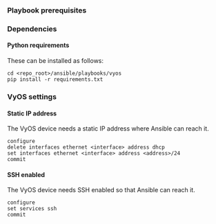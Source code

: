 ### Playbook prerequisites

### Dependencies

#### Python requirements

These can be installed as follows:

```shell
cd <repo_root>/ansible/playbooks/vyos
pip install -r requirements.txt
```

### VyOS settings

#### Static IP address

The VyOS device needs a static IP address where Ansible can reach it.

```console
configure
delete interfaces ethernet <interface> address dhcp
set interfaces ethernet <interface> address <address>/24
commit
```

#### SSH enabled

The VyOS device needs SSH enabled so that Ansible can reach it.

```console
configure
set services ssh
commit
```
